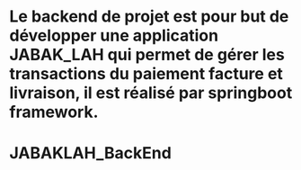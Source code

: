    
# Le backend de projet est pour but de développer une application JABAK_LAH qui permet de gérer les transactions du paiement facture et livraison, il est réalisé par springboot framework. 
  



# JABAKLAH_BackEnd
